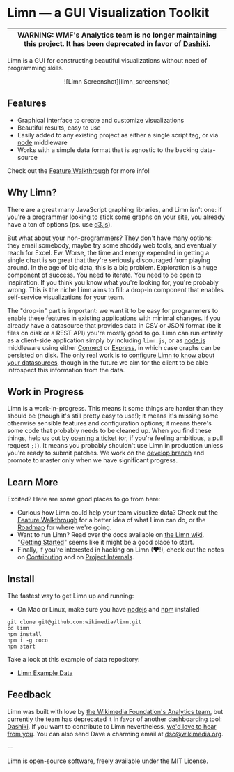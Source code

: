 # Limn &mdash; a GUI Visualization Toolkit


| WARNING: WMF's Analytics team is no longer maintaining this project. It has been deprecated in favor of [Dashiki][dashiki]. |
| --------------------------------------------------------------------------------------------------------------------------- |

Limn is a GUI for constructing beautiful visualizations without need of programming skills.

<center>![Limn Screenshot][limn_screenshot]</center>

## Features

 * Graphical interface to create and customize visualizations
 * Beautiful results, easy to use
 * Easily added to any existing project as either a single script tag, or via [node][nodejs] middleware
 * Works with a simple data format that is agnostic to the backing data-source

Check out the [Feature Walkthrough][limn_features] for more info!


## Why Limn?

There are a great many JavaScript graphing libraries, and Limn isn't one: if you're a programmer looking to stick some graphs on your site, you already have a ton of options (ps. use [d3.js][d3]).

But what about your non-programmers? They don't have many options: they email somebody, maybe try some shoddy web tools, and eventually reach for Excel. Ew. Worse, the time and energy expended in getting a single chart is so great that they're seriously discouraged from playing around. In the age of big data, this is a big problem. Exploration is a huge component of success. You need to iterate. You need to be open to inspiration. If you think you know what you're looking for, you're probably wrong.  This is the niche Limn aims to fill: a drop-in component that enables self-service visualizations for your team.

The "drop-in" part is important: we want it to be easy for programmers to enable these features in existing applications with minimal changes. If you already have a datasource that provides data in CSV or JSON format (be it files on disk or a REST API) you're mostly good to go. Limn can run entirely as a client-side application simply by including `limn.js`, or as [node.js][nodejs] middleware using either [Connect][connect] or [Express][express], in which case graphs can be persisted on disk. The only real work is to [configure Limn to know about your datasources][limn_datasource], though in the future we aim for the client to be able introspect this information from the data.


## Work in Progress

Limn is a work-in-progress. This means it some things are harder than they should be (though it's still pretty easy to use!); it means it's missing some otherwise sensible features and configuration options; it means there's some code that probably needs to be cleaned up. When you find these things, help us out by [opening a ticket][limn_issues] (or, if you're feeling ambitious, a pull request `;)`). It means you probably shouldn't use Limn in production unless you're ready to submit patches. We work on the [develop branch][develop_branch] and promote to master only when we have significant progress.

## Learn More

Excited? Here are some good places to go from here:

 - Curious how Limn could help your team visualize data? Check out the [Feature Walkthrough][limn_features] for a better idea of what Limn can do, or the [Roadmap][limn_roadmap] for where we're going.
 - Want to run Limn? Read over the docs available on [the Limn wiki][limn_wiki]. "[Getting Started][limn_getting_started]" seems like it might be a good place to start.
 - Finally, if you're interested in hacking on Limn (&hearts;!), check out the notes on [Contributing][limn_contributing] and on [Project Internals][limn_internals].


## Install

The fastest way to get Limn up and running:

 * On Mac or Linux, make sure you have [nodejs][nodejs] and [npm][npm] installed

```
git clone git@github.com:wikimedia/limn.git
cd limn
npm install
npm i -g coco
npm start
```

Take a look at this example of data repository:
 * [Limn Example Data][limn_data]

## Feedback

Limn was built with love by [the Wikimedia Foundation's Analytics team][wmf_analytics], but currently the team has deprecated it in favor of another dashboarding tool: [Dashiki][dashiki]. If you want to contribute to Limn nevertheless, [we'd love to hear from you][dsc_email]. You can also send Dave a charming email at [dsc@wikimedia.org][dsc_email].


--

Limn is open-source software, freely available under the MIT License.



[limn]: https://github.com/wikimedia/limn "Limn on GitHub"
[limn_git]: git@github.com:wikimedia/limn.git "Limn on GitHub git repository"
[limn_sample_graph]: http://reportcard.wmflabs.org/graphs/sample_graph/edit "Limn Sample Graph"
[limn_screenshot]: https://raw.github.com/wikimedia/limn/master/static/img/limn-screenshot.png "Limn Screenshot"
[limn_issues]: https://github.com/wikimedia/limn/issues
[limn_wiki]: https://github.com/wikimedia/limn/wiki "Limn Wiki"
[limn_getting_started]: https://github.com/wikimedia/limn/wiki/Getting-Started "Getting Started with Limn"
[limn_features]: https://github.com/wikimedia/limn/wiki/Feature-Walkthrough "Limn Feature Walkthrough"
[limn_roadmap]: https://github.com/wikimedia/limn/wiki/Roadmap "Limn Development Roadmap"
[limn_contributing]: https://github.com/wikimedia/limn/wiki/Contributing "Contributing to Limn"
[limn_internals]: https://github.com/wikimedia/limn/wiki/Internals "Limn Internals"
[limn_middleware]: https://github.com/wikimedia/limn/wiki/Middleware "Using Limn Middleware"
[limn_datasource]: https://github.com/wikimedia/limn/wiki/Datasource-Metadata "Describing DataSources"
[limn_data]: https://github.com/wikimedia/limn-data "Limn Example Data"
[limn_editor_engagement]: https://github.com/wikimedia/limn-editor-engagement "Limn Editor Engagement Data"
[develop_branch]: https://github.com/wikimedia/limn/tree/develop
[dsc_email]: mailto:dsc@wikimedia.org "dsc@wikimedia.org"
[wmf_analytics]: https://www.mediawiki.org/wiki/Analytics "Wikimedia Analytics team"
[nodejs]: http://nodejs.org/ "node.js"
[npm]: http://npmjs.org/ "npm"
[d3]: http://d3js.org "d3.js"
[express]: http://expressjs.com "Express"
[connect]: http://senchalabs.org/connect "Connect"
[dashiki]: https://github.com/wikimedia/analytics-dashiki
